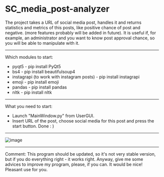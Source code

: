 # SC_media_post-analyzer
The project takes a URL of social media post, handles it and returns statistics and metrics of this posts, like positive chance of post and negative. (more features probably will be added in future). It is useful if, for example, an administrator and you want to know post approval chance, so you will be able to manipulate with it.

---
Which modules to start:
- pyqt5 - pip install PyQt5
- bs4 - pip install beautifulsoup4
- instagrapi (to work with instagram posts) - pip install instagrapi
- emoji - pip install emoji
- pandas - pip install pandas
- nltk - pip install nltk

---
What you need to start:
- Launch "MainWindow.py" from UserGUI.
- Insert URL of the post, choose social media for this post and press the start button. Done : )

---
![image](https://user-images.githubusercontent.com/62260405/142733937-884fb6f5-507a-4be8-8b79-00fadf2b8874.png)

---
Comment:
This program should be updated, so it's not very stable version, but if you do everything right - it works right.
Anyway, give me some advices to improve my program, please, if you can. It would be nice! Pleasant use for you.
